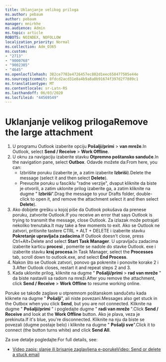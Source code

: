 ```yaml
---
title: Uklanjanje velikog priloga
ms.author: pebaum
author: pebaum
manager: mnirkhe
ms.audience: Admin
ms.topic: article
ROBOTS: NOINDEX, NOFOLLOW
localization_priority: Normal
ms.collection: Adm_O365
ms.custom:
- "2713"
- "9000768"
- "9002385"
- "4645"
ms.openlocfilehash: 382ce7702e4726457ec802d1eec658477505e44e
ms.sourcegitcommit: 8fdcd2acd31e8a4b9a8a0b91674f397d2f7889c1
ms.translationtype: MT
ms.contentlocale: sr-Latn-RS
ms.lasthandoff: 06/03/2020
ms.locfileid: "44569549"
---
```

# <a name="remove-the-large-attachment"></a><span data-ttu-id="212c5-102">Uklanjanje velikog priloga</span><span class="sxs-lookup"><span data-stu-id="212c5-102">Remove the large attachment</span></span>

1. <span data-ttu-id="212c5-103">U programu Outlook izaberite opciju **Pošalji/primi**  >  **van mreže**.</span><span class="sxs-lookup"><span data-stu-id="212c5-103">In Outlook, select **Send / Receive** > **Work Offline**.</span></span> 
2. <span data-ttu-id="212c5-104">U oknu za navigaciju izaberite stavku **Otpremno poštansko sanduče**.</span><span class="sxs-lookup"><span data-stu-id="212c5-104">In the navigation pane, select **Outbox**.</span></span> <span data-ttu-id="212c5-105">Odavde možete da:</span><span class="sxs-lookup"><span data-stu-id="212c5-105">From here, you can:</span></span> 
    - <span data-ttu-id="212c5-106">Izbrišite poruku (izaberite je, a zatim izaberite **Izbriši**).</span><span class="sxs-lookup"><span data-stu-id="212c5-106">Delete the message (select it and then select **Delete**).</span></span>
    - <span data-ttu-id="212c5-107">Prevucite poruku u fasciklu "radne verzije", dvaput kliknite da biste je otvorili, a zatim uklonite prilog izaberite ga, a zatim kliknite na dugme " **Izbriši**".</span><span class="sxs-lookup"><span data-stu-id="212c5-107">Drag the message to your Drafts folder, double-click to open it, and remove the attachment select it and then select **Delete**).</span></span>
3. <span data-ttu-id="212c5-108">Ako dobijete grešku u kojoj piše da Outlook pokušava da prenese poruku, zatvorite Outlook.</span><span class="sxs-lookup"><span data-stu-id="212c5-108">If you receive an error that says Outlook is trying to transmit the message, close Outlook.</span></span> <span data-ttu-id="212c5-109">Za izlazak može potrajati nekoliko trenutaka.</span><span class="sxs-lookup"><span data-stu-id="212c5-109">It may take a few moments to exit.</span></span> <span data-ttu-id="212c5-110">Ako se Outlook ne zatvori, pritisnite tastere CTRL + ALT + DELETE i izaberite stavku **Pokretanje upravljača zadacima**.</span><span class="sxs-lookup"><span data-stu-id="212c5-110">If Outlook doesn't close, press Ctrl+Alt+Delete and select **Start Task Manager**.</span></span> <span data-ttu-id="212c5-111">U upravljaču zadacima izaberite karticu **procesi** , pomerite se nadole do stavke Outlook. exe i izaberite stavku **kraj procesa**.</span><span class="sxs-lookup"><span data-stu-id="212c5-111">In Task Manager, select the **Processes** tab, scroll down to outlook.exe, and select **End Process**.</span></span>
4. <span data-ttu-id="212c5-112">Nakon što se Outlook zatvori, ponovo ga pokrenite i ponovite korake 2 i 3.</span><span class="sxs-lookup"><span data-stu-id="212c5-112">After Outlook closes, restart it and repeat steps 2 and 3.</span></span> 
5. <span data-ttu-id="212c5-113">Kada uklonite prilog, kliknite na dugme " **Pošalji/primi**  >  **rad van mreže** " da biste nastavili sa radom na mreži.</span><span class="sxs-lookup"><span data-stu-id="212c5-113">After you remove the attachment, click **Send / Receive** > **Work Offline** to resume working online.</span></span> 

<span data-ttu-id="212c5-114">Poruke se takođe zaglave u otpremnom poštanskom sandučetu kada kliknete na dugme " **Pošalji**", ali niste povezani.</span><span class="sxs-lookup"><span data-stu-id="212c5-114">Messages also get stuck in the Outbox when you click **Send**, but you are not connected.</span></span> <span data-ttu-id="212c5-115">Kliknite na dugme " **Pošalji/primi** " i pogledajte dugme " **radi van mreže** ".</span><span class="sxs-lookup"><span data-stu-id="212c5-115">Click **Send / Receive** and look at the **Work Offline** button.</span></span> <span data-ttu-id="212c5-116">Ako je plava, veza je prekinuta.</span><span class="sxs-lookup"><span data-stu-id="212c5-116">If it's blue, you're disconnected.</span></span> <span data-ttu-id="212c5-117">Kliknite na nju da biste se povezali (dugme postaje belo) i kliknite na dugme " **Pošalji sve**".</span><span class="sxs-lookup"><span data-stu-id="212c5-117">Click it to connect (the button turns white) and click **Send All**.</span></span>
 
 <span data-ttu-id="212c5-118">Za sve detalje pogledajte:</span><span class="sxs-lookup"><span data-stu-id="212c5-118">For full details, see:</span></span>
- [<span data-ttu-id="212c5-119">Video zapis: slanje ili brisanje zaglavljena e-poruke</span><span class="sxs-lookup"><span data-stu-id="212c5-119">Video: Send or delete a stuck email</span></span>](https://support.office.com/article/Video-Send-or-delete-an-email-stuck-in-your-outbox-26d5d34a-4e5f-444a-a9e8-44db04a94dec) 